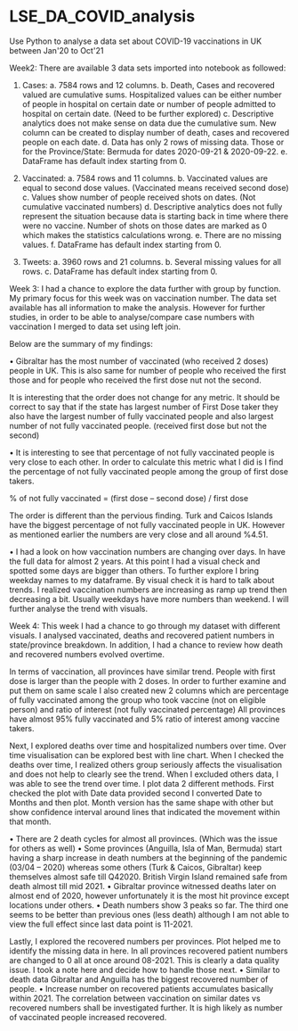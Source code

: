 # LSE_DA_COVID_analysis
Use Python to analyse a data set about COVID-19 vaccinations in UK between Jan'20 to Oct'21

Week2:
There are available 3 data sets imported into notebook as followed:

1)	Cases: 
a.	7584 rows and 12 columns.
b.	Death, Cases and recovered valued are cumulative sums.  Hospitalized values can be either number of people in hospital on certain date or number of people admitted to hospital on certain date. (Need to be further explored)
c.	Descriptive analytics does not make sense on data due the cumulative sum. New column can be created to display number of death, cases and recovered people on each date.
d.	Data has only 2 rows of missing data. Those or for the Province/State: Bermuda for dates 2020-09-21 & 2020-09-22.
e.	DataFrame has default index starting from 0.

2)	Vaccinated: 
a.	7584 rows and 11 columns.
b.	Vaccinated values are equal to second dose values. (Vaccinated means received second dose)
c.	Values show number of people received shots on dates. (Not cumulative vaccinated numbers)
d.	Descriptive analytics does not fully represent the situation because data is starting back in time where there were no vaccine. Number of shots on those dates are marked as 0 which makes the statistics calculations wrong.
e.	There are no missing values.
f.	DataFrame has default index starting from 0.

3)	Tweets:
a.	3960 rows and 21 columns.
b.	Several missing values for all rows.
c.	DataFrame has default index starting from 0.

Week 3:
I had a chance to explore the data further with group by function. My primary focus for this week was on vaccination number. The data set available has all information to make the analysis. However for further studies, in order to be able to analyse/compare case numbers with vaccination I merged to data set using left join.

Below are the summary of my findings:

•	Gibraltar has the most number of vaccinated (who received 2 doses) people in UK. This is also same for number of people who received the first those and for people who received the first dose nut not the second.
 
It is interesting that the order does not change for any metric. It should be correct to say that if the state has largest number of First Dose taker they also have the largest number of fully vaccinated people and also largest number of not fully vaccinated people. (received first dose but not the second) 

•	It is interesting to see that percentage of not fully vaccinated people is very close to each other. In order to calculate this metric what I did is I find the percentage of not fully vaccinated people among the group of first dose takers.

% of not fully vaccinated = (first dose – second dose) / first dose

The order is different than the pervious finding. Turk and Caicos Islands have the biggest percentage of not fully vaccinated people in UK. However as mentioned earlier the numbers are very close and all around %4.51.

•	I had a look on how vaccination numbers are changing over days. In have the full data for almost 2 years. At this point I had a visual check and spotted some days are bigger than others. To further explore I bring weekday names to my dataframe. By visual check it is hard to talk about trends. I realized vaccination numbers are increasing as ramp up trend then decreasing a bit. Usually weekdays have more numbers than weekend. I will further analyse the trend with visuals.

Week 4:
This week I had a chance to go through my dataset with different visuals. I analysed vaccinated, deaths and recovered patient numbers in state/province breakdown. In addition, I had a chance to review how death and recovered numbers evolved overtime.

In terms of vaccination, all provinces have similar trend. People with first dose is larger than the people with 2 doses. In order to further examine and put them on same scale I also created new 2 columns which are percentage of fully vaccinated among the group who took vaccine (not on eligible person) and ratio of interest (not fully vaccinated percentage) All provinces have almost 95% fully vaccinated and 5% ratio of interest among vaccine takers.

Next, I explored deaths over time and hospitalized numbers over time. Over time visualisation can be explored best with line chart. When I checked the deaths over time, I realized others group seriously affects the visualisation and does not help to clearly see the trend. When I excluded others data, I was able to see the trend over time. I plot data 2 different methods. First checked the plot with Date data provided second I converted Date to Months and then plot. Month version has the same shape with other but show confidence interval around lines that indicated the movement within that month.
 
•	There are 2 death cycles for almost all provinces. (Which was the issue for others as well)
•	Some provinces (Anguilla, Isla of Man, Bermuda) start having a sharp increase in death numbers at the beginning of the pandemic (03/04 – 2020) whereas some others (Turk & Caicos, Gibraltar) keep themselves almost safe till Q42020. British Virgin Island remained safe from death almost till mid 2021.
•	Gibraltar province witnessed deaths later on almost end of 2020, however unfortunately it is the most hit province except locations under others.
•	Death numbers show 3 peaks so far. The third one seems to be better than previous ones (less death) although I am not able to view the full effect since last data point is 11-2021.

Lastly, I explored the recovered numbers per provinces. Plot helped me to identify the missing data in here. In all provinces recovered patient numbers are changed to 0 all at once around 08-2021. This is clearly a data quality issue. I took a note here and decide how to handle those next.
•	Similar to death data Gibraltar and Anguilla has the biggest recovered number of people.
•	Increase number on recovered patients accumulates basically within 2021. The correlation between vaccination on similar dates vs recovered numbers shall be investigated further. It is high likely as number of vaccinated people increased recovered. 
